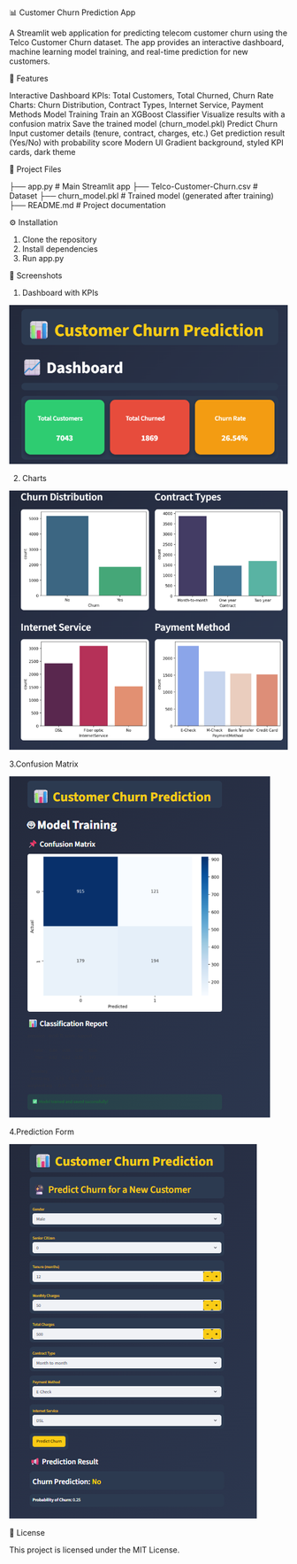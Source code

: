 📊 Customer Churn Prediction App

A Streamlit web application for predicting telecom customer churn using the Telco Customer Churn dataset. The app provides an interactive dashboard, machine learning model training, and real-time prediction for new customers.

🚀 Features

Interactive Dashboard
KPIs: Total Customers, Total Churned, Churn Rate
Charts: Churn Distribution, Contract Types, Internet Service, Payment Methods
Model Training
Train an XGBoost Classifier
Visualize results with a confusion matrix
Save the trained model (churn_model.pkl)
Predict Churn
Input customer details (tenure, contract, charges, etc.)
Get prediction result (Yes/No) with probability score
Modern UI
Gradient background, styled KPI cards, dark theme

📂 Project Files

├── app.py # Main Streamlit app 
├── Telco-Customer-Churn.csv # Dataset 
├── churn_model.pkl # Trained model (generated after training) 
├── README.md # Project documentation


⚙️ Installation

1. Clone the repository
2. Install dependencies
3. Run app.py


📸 Screenshots

1. Dashboard with KPIs

![Dashboard](screenshots/1.KPI.png)


2. Charts

![Churn Distribution](screenshots/2.charts.png)


3.Confusion Matrix

![Prediction Result](screenshots/3.ConfusionMatrix.png)

4.Prediction Form

![Prediction Form](screenshots/4.CustomerChurnPrediction.png)



📜 License

This project is licensed under the MIT License.
